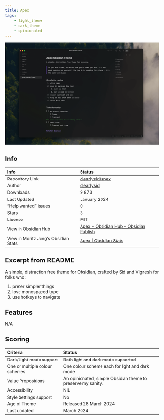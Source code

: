 ```yaml
---
title: Apex
tags:
    - light_theme 
    - dark_theme
    - opinionated
---
```


<img src="https://raw.githubusercontent.com/clearlysid/apex/refs/heads/master/docs/cover.png">

## Info
| Info | Status |
| :--- | :--- |
| Repository Link | [clearlysid/apex](https://github.com/clearlysid/apex)  |
| Author | [clearlysid](https://github.com/clearlysid)  |
| Downloads | 9 873 |
| Last Updated | January 2024 |
| “Help wanted” issues | 0 |
| Stars | 3 |
| License | MIT |
| View in Obsidian Hub | [Apex \- Obsidian Hub \- Obsidian Publish](https://publish.obsidian.md/hub/02+-+Community+Expansions/02.05+All+Community+Expansions/Themes/Apex)  |
| View in Moritz Jung’s Obsidian Stats | [Apex \| Obsidian Stats](https://www.moritzjung.dev/obsidian-stats/themes/apex/)  |

## Excerpt from README
A simple, distraction free theme for Obsidian, crafted by Sid and Vignesh for folks who:

1. prefer simpler things  
2. love monospaced type  
3. use hotkeys to navigate

## Features
N/A

## Scoring
| Criteria | Status | 
| :--- | :--- | 
| Dark/Light mode support | Both light and dark mode supported | 
| One or multiple colour schemes | One colour scheme each for light and dark mode | 
| Value Propositions | An opinionated, simple Obsidian theme to preserve my sanity. | 
| Accessibility | NIL | 
| Style Settings support | No | 
| Age of Theme | Released 28 March 2024 | 
| Last updated | March 2024 | 